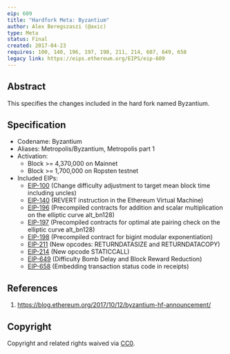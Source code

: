 ```yaml
---
eip: 609
title: "Hardfork Meta: Byzantium"
author: Alex Beregszaszi (@axic)
type: Meta
status: Final
created: 2017-04-23
requires: 100, 140, 196, 197, 198, 211, 214, 607, 649, 658
legacy link: https://eips.ethereum.org/EIPS/eip-609
---
```


## Abstract

This specifies the changes included in the hard fork named Byzantium.

## Specification

- Codename: Byzantium
- Aliases: Metropolis/Byzantium, Metropolis part 1
- Activation:
  - Block >= 4,370,000 on Mainnet
  - Block >= 1,700,000 on Ropsten testnet
- Included EIPs:
  - [EIP-100](https://eips.ethereum.org/EIPS/eip-100) (Change difficulty adjustment to target mean block time including uncles)
  - [EIP-140](https://eips.ethereum.org/EIPS/eip-140) (REVERT instruction in the Ethereum Virtual Machine)
  - [EIP-196](https://eips.ethereum.org/EIPS/eip-196) (Precompiled contracts for addition and scalar multiplication on the elliptic curve alt_bn128)
  - [EIP-197](https://eips.ethereum.org/EIPS/eip-197) (Precompiled contracts for optimal ate pairing check on the elliptic curve alt_bn128)
  - [EIP-198](https://eips.ethereum.org/EIPS/eip-198) (Precompiled contract for bigint modular exponentiation)
  - [EIP-211](https://eips.ethereum.org/EIPS/eip-211) (New opcodes: RETURNDATASIZE and RETURNDATACOPY)
  - [EIP-214](https://eips.ethereum.org/EIPS/eip-214) (New opcode STATICCALL)
  - [EIP-649](https://eips.ethereum.org/EIPS/eip-649) (Difficulty Bomb Delay and Block Reward Reduction)
  - [EIP-658](https://eips.ethereum.org/EIPS/eip-658) (Embedding transaction status code in receipts)

## References

1. https://blog.ethereum.org/2017/10/12/byzantium-hf-announcement/

## Copyright

Copyright and related rights waived via [CC0](https://creativecommons.org/publicdomain/zero/1.0/).